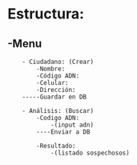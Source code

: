 # Estructura:

## -Menu
        - Ciudadano: (Crear)
            -Nombre:
            -Código ADN:
            -Celular:
            -Dirección:
        -----Guardar en DB

        - Análisis: (Buscar)
            -Codigo ADN:
                -(input adn)
            ----Enviar a DB

            -Resultado:
                -(listado sospechosos)
